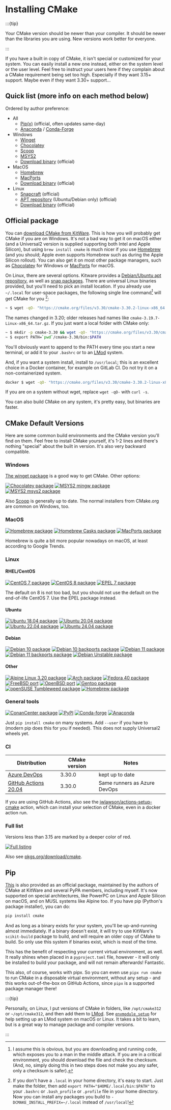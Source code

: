 # Installing CMake

:::{tip}

Your CMake version should be newer than your compiler. It should be newer than the libraries you are using. New versions work better for everyone.

:::

If you have a built in copy of CMake, it isn't special or customized for your system. You can easily install a new one instead, either on the system level or the user level. Feel free to instruct your users here if they complain about a CMake requirement being set too high. Especially if they want 3.15+ support. Maybe even if they want 3.30+ support...

## Quick list (more info on each method below)

Ordered by author preference:

- All
  - [Pip(x)][pypi] (official, often updates same-day)
  - [Anaconda][] / [Conda-Forge][]
- Windows
  - [Winget][]
  - [Chocolatey][]
  - [Scoop][]
  - [MSYS2][]
  - [Download binary][download] (official)
- MacOS
  - [Homebrew][]
  - [MacPorts][]
  - [Download binary][download] (official)
- Linux
  - [Snapcraft][snap] (official)
  - [APT repository][apt] (Ubuntu/Debian only) (official)
  - [Download binary][download] (official)

## Official package

You can [download CMake from KitWare][download]. This is how you will probably get CMake if you are on Windows. It's not a bad way to get it on macOS either (and a Universal2 version is supplied supporting both Intel and Apple Silicon), but using `brew install cmake` is much nicer if you use [Homebrew](https://brew.sh) (and you should; Apple even supports Homebrew such as during the Apple Silicon rollout). You can also get it on most other package managers, such as [Chocolatey](https://chocolatey.org) for Windows or [MacPorts](https://www.macports.org) for macOS.

On Linux, there are several options. Kitware provides a [Debian/Ubuntu apt repository][apt], as well as [snap packages][snap]. There are universal Linux binaries provided, but you'll need to pick an install location. If you already use `~/.local` for user-space packages, the following single line command[^1] will get CMake for you [^2]:

```bash
~ $ wget -qO- "https://cmake.org/files/v3.30/cmake-3.30.2-linux-x86_64.tar.gz" | tar --strip-components=1 -xz -C ~/.local
```

The names changed in 3.20; older releases had names like `cmake-3.19.7-Linux-x86_64.tar.gz`. If you just want a local folder with CMake only:

```bash
~ $ mkdir -p cmake-3.30 && wget -qO- "https://cmake.org/files/v3.30/cmake-3.30.2-linux-x86_64.tar.gz" | tar --strip-components=1 -xz -C cmake-3.30
~ $ export PATH=`pwd`/cmake-3.30/bin:$PATH
```

You'll obviously want to append to the PATH every time you start a new terminal, or add it to your `.bashrc` or to an [LMod][] system.

And, if you want a system install, install to `/usr/local`; this is an excellent choice in a Docker container, for example on GitLab CI. Do not try it on a non-containerized system.

```bash
docker $ wget -qO- "https://cmake.org/files/v3.30/cmake-3.30.2-linux-x86_64.tar.gz" | tar --strip-components=1 -xz -C /usr/local
```

If you are on a system without wget, replace `wget -qO-` with `curl -s`.

You can also build CMake on any system, it's pretty easy, but binaries are faster.

## CMake Default Versions

Here are some common build environments and the CMake version you'll find on them. Feel free to install CMake yourself, it's 1-2 lines and there's nothing "special" about the built in version. It's also very backward compatible.

### Windows

[The winget package][winget] is a good way to get CMake. Other options:

[![Chocolatey package](https://repology.org/badge/version-for-repo/chocolatey/cmake.svg)][chocolatey]
[![MSYS2 mingw package](https://repology.org/badge/version-for-repo/msys2_mingw/cmake.svg)][msys2]
[![MSYS2 msys2 package](https://repology.org/badge/version-for-repo/msys2_msys2/cmake.svg)][msys2]

Also [Scoop][scoop] is generally up to date. The normal installers from CMake.org are common on Windows, too.

### MacOS

[![Homebrew package](https://repology.org/badge/version-for-repo/homebrew/cmake.svg)][homebrew]
[![Homebrew Casks package](https://repology.org/badge/version-for-repo/homebrew_casks/cmake.svg)][homebrew-cask]
[![MacPorts package](https://repology.org/badge/version-for-repo/macports/cmake.svg)][macports]

Homebrew is quite a bit more popular nowadays on macOS, at least according to Google Trends.

### Linux

#### RHEL/CentOS

[![CentOS 7 package](https://repology.org/badge/version-for-repo/centos_7/cmake.svg?minversion=3.15.0)][centos]
[![CentOS 8 package](https://repology.org/badge/version-for-repo/centos_8/cmake.svg?minversion=3.15.0)][centos]
[![EPEL 7 package](https://repology.org/badge/version-for-repo/epel_7/cmake.svg?minversion=3.15.0)][centos]

The default on 8 is not too bad, but you should not use the default on the end-of-life CentOS 7. Use the EPEL package instead.

#### Ubuntu

[![Ubuntu 18.04 package](https://repology.org/badge/version-for-repo/ubuntu_18_04/cmake.svg?minversion=3.15.0)](https://launchpad.net/ubuntu/bionic/+source/cmake)
[![Ubuntu 20.04 package](https://repology.org/badge/version-for-repo/ubuntu_20_04/cmake.svg?minversion=3.15.0)](https://launchpad.net/ubuntu/focal/+source/cmake)
[![Ubuntu 22.04 package](https://repology.org/badge/version-for-repo/ubuntu_22_04/cmake.svg?minversion=3.15.0)](https://launchpad.net/ubuntu/jammy/+source/cmake)
[![Ubuntu 24.04 package](https://repology.org/badge/version-for-repo/ubuntu_24_04/cmake.svg?minversion=3.15.0)](https://launchpad.net/ubuntu/noble/+source/cmake)

#### Debian

[![Debian 10 package](https://repology.org/badge/version-for-repo/debian_10/cmake.svg)][repology]
[![Debian 10 backports package](https://repology.org/badge/version-for-repo/debian_10_backports/cmake.svg)][repology]
[![Debian 11 package](https://repology.org/badge/version-for-repo/debian_11/cmake.svg)][repology]
[![Debian 11 backports package](https://repology.org/badge/version-for-repo/debian_11_backports/cmake.svg)][repology]
[![Debian Unstable package](https://repology.org/badge/version-for-repo/debian_unstable/cmake.svg)][repology]

#### Other

[![Alpine Linux 3.20 package](https://repology.org/badge/version-for-repo/alpine_3_20/cmake.svg)](https://pkgs.alpinelinux.org/packages?name=cmake&branch=v3.20)
[![Arch package](https://repology.org/badge/version-for-repo/arch/cmake.svg)][repology]
[![Fedora 40 package](https://repology.org/badge/version-for-repo/fedora_40/cmake.svg)][repology]
[![FreeBSD port](https://repology.org/badge/version-for-repo/freebsd/cmake.svg)][repology]
[![OpenBSD port](https://repology.org/badge/version-for-repo/openbsd/cmake.svg)][repology]
[![Gentoo package](https://repology.org/badge/version-for-repo/gentoo/cmake.svg)][repology]
[![openSUSE Tumbleweed package](https://repology.org/badge/version-for-repo/opensuse_tumbleweed/cmake.svg)][repology]
[![Homebrew package](https://repology.org/badge/version-for-repo/homebrew/cmake.svg)][homebrew]

### General tools

[![ConanCenter package](https://repology.org/badge/version-for-repo/conancenter/cmake.svg)][repology]
[![PyPI](https://img.shields.io/pypi/v/cmake)][pypi]
[![Conda-forge](https://img.shields.io/conda/vn/conda-forge/cmake.svg)][conda-forge]
[![Anaconda](https://anaconda.org/anaconda/cmake/badges/version.svg?style=flat)][anaconda]

Just `pip install cmake` on many systems. Add `--user` if you have to (modern pip does this for you if needed). This does not supply Universal2 wheels yet.

### CI

| Distribution                                                                                                                         | CMake version | Notes                                                        |
| ------------------------------------------------------------------------------------------------------------------------------------ | ------------- | ------------------------------------------------------------ |
| [Azure DevOps](https://docs.microsoft.com/en-us/azure/devops/pipelines/agents/hosted?view=azure-devops#use-a-microsoft-hosted-agent) | 3.30.0        | kept up to date                                              |
| [GitHub Actions 20.04](https://github.com/actions/virtual-environments/blob/main/images/linux/Ubuntu2004-Readme.md)                  | 3.30.0        | Same runners as Azure DevOps                                 |

If you are using GitHub Actions, also see the [jwlawson/actions-setup-cmake](https://github.com/marketplace/actions/actions-setup-cmake) action, which can install your selection of CMake, even in a docker action run.

### Full list

Versions less than 3.15 are marked by a deeper color of red.

[![Full listing](https://repology.org/badge/vertical-allrepos/cmake.svg?columns=3&minversion=3.15.0)][repology]

Also see [pkgs.org/download/cmake](https://pkgs.org/download/cmake).

## Pip

[This][pypi] is also provided as an official package, maintained by the authors of CMake at KitWare and several PyPA members, including myself. It's now supported on special architectures, like PowerPC on Linux and Apple Silicon on macOS, and on MUSL systems like Alpine too. If you have pip (Python's package installer), you can do:

```bash
pip install cmake
```

And as long as a binary exists for your system, you'll be up-and-running almost immediately. If a binary doesn't exist, it will try to use KitWare's `scikit-build` package to build, and will require an older copy of CMake to build. So only use this system if binaries exist, which is most of the time.

This has the benefit of respecting your current virtual environment, as well. It really shines when placed in a `pyproject.toml` file, however - it will only be installed to build your package, and will not remain afterwards! Fantastic.

This also, of course, works with pipx. So you can even use `pipx run cmake` to run CMake in a disposable virtual environment, without any setup - and this works out-of-the-box on GitHub Actions, since `pipx` is a supported package manager there!

:::{tip}

Personally, on Linux, I put versions of CMake in folders, like `/opt/cmake312` or `~/opt/cmake312`, and then add them to [LMod][]. See [`envmodule_setup`][envmodule_setup] for help setting up an LMod system on macOS or Linux. It takes a bit to learn, but is a great way to manage package and compiler versions.

[envmodule_setup]: https://github.com/CLIUtils/envmodule_setup

:::

[^1]: I assume this is obvious, but you are downloading and running code, which exposes you to a man in the middle attack. If you are in a critical environment, you should download the file and check the checksum. (And, no, simply doing this in two steps does not make you any safer, only a checksum is safer).
[^2]: If you don't have a `.local` in your home directory, it's easy to start. Just make the folder, then add `export PATH="$HOME/.local/bin:$PATH"` to your `.bashrc` or `.bash_profile` or `.profile` file in your home directory. Now you can install any packages you build to `-DCMAKE_INSTALL_PREFIX=~/.local` instead of `/usr/local`!

[repology]: https://repology.org/project/cmake/versions
[lmod]: http://lmod.readthedocs.io/en/latest/
[apt]: https://apt.kitware.com/
[snap]: https://snapcraft.io/cmake
[pypi]: https://pypi.org/project/cmake/
[winget]: https://github.com/microsoft/winget-pkgs/tree/master/manifests/k/Kitware/CMake
[chocolatey]: https://chocolatey.org/packages/cmake
[scoop]: https://github.com/ScoopInstaller/Main/blob/master/bucket/cmake.json
[msys2]: https://packages.msys2.org/base/mingw-w64-cmake
[anaconda]: https://anaconda.org/anaconda/cmake
[conda-forge]: https://github.com/conda-forge/cmake-feedstock
[download]: https://cmake.org/download/
[homebrew]: https://formulae.brew.sh/formula/cmake
[homebrew-cask]: https://formulae.brew.sh/cask/cmake
[macports]: https://ports.macports.org/port/cmake/summary
[centos]: https://rpms.remirepo.net/rpmphp/zoom.php?rpm=cmake
